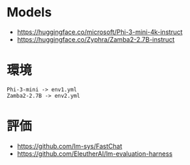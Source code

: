 # Models
- https://huggingface.co/microsoft/Phi-3-mini-4k-instruct
- https://huggingface.co/Zyphra/Zamba2-2.7B-instruct

# 環境
```
Phi-3-mini -> env1.yml
Zamba2-2.7B -> env2.yml
```

# 評価
- https://github.com/lm-sys/FastChat
- https://github.com/EleutherAI/lm-evaluation-harness
